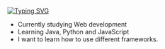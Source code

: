[![Typing SVG](https://readme-typing-svg.demolab.com?font=Minecraft&duration=3500&pause=1000&color=FFFFFF&width=435&lines=%C2%A1Welcome!+%F0%9F%91%8B;I'm+Diego)](https://git.io/typing-svg)

- Currently studying Web development
- Learning Java, Python and JavaScript
- I want to learn how to use different frameworks.

